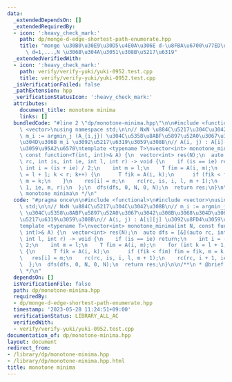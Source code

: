 ```yaml
---
data:
  _extendedDependsOn: []
  _extendedRequiredBy:
  - icon: ':heavy_check_mark:'
    path: dp/monge-d-edge-shortest-path-enumerate.hpp
    title: "monge \u30B0\u30E9\u30D5\u4E0A\u306E d-\u8FBA\u6700\u77ED\u8DEF\u306E\
      \ d=1,...,N \u306B\u304A\u3051\u308B\u5217\u6319"
  _extendedVerifiedWith:
  - icon: ':heavy_check_mark:'
    path: verify/verify-yuki/yuki-0952.test.cpp
    title: verify/verify-yuki/yuki-0952.test.cpp
  _isVerificationFailed: false
  _pathExtension: hpp
  _verificationStatusIcon: ':heavy_check_mark:'
  attributes:
    document_title: monotone minima
    links: []
  bundledCode: "#line 2 \"dp/monotone-minima.hpp\"\n\n#include <functional>\n#include\
    \ <vector>\nusing namespace std;\n\n// NxN \u884C\u5217\u304C\u3042\u308B\n//\
    \ m_i := argmin_j (A_{i,j}) \u304C\u5358\u8ABF\u5897\u52A0\u3067\u3042\u308B\u3068\
    \u304D\u306B m_i \u3092\u5217\u6319\u3059\u308B\n// A(i, j) : A[i][j] \u3092\u8FD4\
    \u3059\u95A2\u6570\ntemplate <typename T>\nvector<int> monotone_minima(int N,\
    \ const function<T(int, int)>& A) {\n  vector<int> res(N);\n  auto dfs = [&](auto\
    \ rc, int is, int ie, int l, int r) -> void {\n    if (is == ie) return;\n   \
    \ int i = (is + ie) / 2;\n    int m = l;\n    T fim = A(i, m);\n    for (int k\
    \ = l + 1; k < r; k++) {\n      T fik = A(i, k);\n      if (fik < fim) fim = fik,\
    \ m = k;\n    }\n    res[i] = m;\n    rc(rc, is, i, l, m + 1);\n    rc(rc, i +\
    \ 1, ie, m, r);\n  };\n  dfs(dfs, 0, N, 0, N);\n  return res;\n}\n\n/**\n * @brief\
    \ monotone minima\n */\n"
  code: "#pragma once\n\n#include <functional>\n#include <vector>\nusing namespace\
    \ std;\n\n// NxN \u884C\u5217\u304C\u3042\u308B\n// m_i := argmin_j (A_{i,j})\
    \ \u304C\u5358\u8ABF\u5897\u52A0\u3067\u3042\u308B\u3068\u304D\u306B m_i \u3092\
    \u5217\u6319\u3059\u308B\n// A(i, j) : A[i][j] \u3092\u8FD4\u3059\u95A2\u6570\n\
    template <typename T>\nvector<int> monotone_minima(int N, const function<T(int,\
    \ int)>& A) {\n  vector<int> res(N);\n  auto dfs = [&](auto rc, int is, int ie,\
    \ int l, int r) -> void {\n    if (is == ie) return;\n    int i = (is + ie) /\
    \ 2;\n    int m = l;\n    T fim = A(i, m);\n    for (int k = l + 1; k < r; k++)\
    \ {\n      T fik = A(i, k);\n      if (fik < fim) fim = fik, m = k;\n    }\n \
    \   res[i] = m;\n    rc(rc, is, i, l, m + 1);\n    rc(rc, i + 1, ie, m, r);\n\
    \  };\n  dfs(dfs, 0, N, 0, N);\n  return res;\n}\n\n/**\n * @brief monotone minima\n\
    \ */\n"
  dependsOn: []
  isVerificationFile: false
  path: dp/monotone-minima.hpp
  requiredBy:
  - dp/monge-d-edge-shortest-path-enumerate.hpp
  timestamp: '2023-05-28 11:24:51+09:00'
  verificationStatus: LIBRARY_ALL_AC
  verifiedWith:
  - verify/verify-yuki/yuki-0952.test.cpp
documentation_of: dp/monotone-minima.hpp
layout: document
redirect_from:
- /library/dp/monotone-minima.hpp
- /library/dp/monotone-minima.hpp.html
title: monotone minima
---
```

